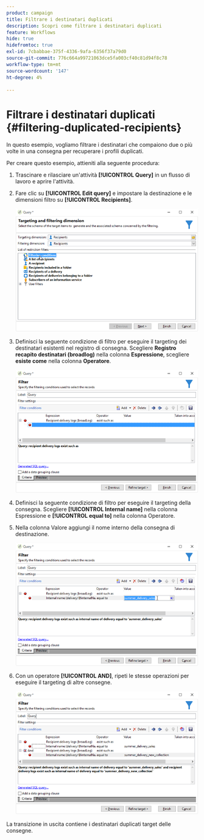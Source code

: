 ```yaml
---
product: campaign
title: Filtrare i destinatari duplicati
description: Scopri come filtrare i destinatari duplicati
feature: Workflows
hide: true
hidefromtoc: true
exl-id: 7cbabbae-375f-4336-9afa-6356f37a79d0
source-git-commit: 776c664a99721063dce5fa003cf40c81d94f8c78
workflow-type: tm+mt
source-wordcount: '147'
ht-degree: 4%

---
```


# Filtrare i destinatari duplicati {#filtering-duplicated-recipients}



In questo esempio, vogliamo filtrare i destinatari che compaiono due o più volte in una consegna per recuperare i profili duplicati.

Per creare questo esempio, attieniti alla seguente procedura:

1. Trascinare e rilasciare un&#39;attività **[!UICONTROL Query]** in un flusso di lavoro e aprire l&#39;attività.
1. Fare clic su **[!UICONTROL Edit query]** e impostare la destinazione e le dimensioni filtro su **[!UICONTROL Recipients]**.

   ![](assets/query_recipients_1.png)

1. Definisci la seguente condizione di filtro per eseguire il targeting dei destinatari esistenti nel registro di consegna. Scegliere **Registro recapito destinatari (broadlog)** nella colonna **Espressione**, scegliere **esiste come** nella colonna **Operatore**.

   ![](assets/query_recipients_2.png)

1. Definisci la seguente condizione di filtro per eseguire il targeting della consegna. Scegliere **[!UICONTROL Internal name]** nella colonna Espressione e **[!UICONTROL equal to]** nella colonna Operatore.
1. Nella colonna Valore aggiungi il nome interno della consegna di destinazione.

   ![](assets/query_recipients_3.png)

1. Con un operatore **[!UICONTROL AND]**, ripeti le stesse operazioni per eseguire il targeting di altre consegne.

   ![](assets/query_recipients_4.png)

La transizione in uscita contiene i destinatari duplicati target delle consegne.
